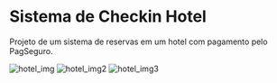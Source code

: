# Sistema de Checkin Hotel
 Projeto de um sistema de reservas em um hotel com pagamento pelo PagSeguro.

![hotel_img](https://user-images.githubusercontent.com/41017772/109951145-17355880-7cbc-11eb-8c25-921d2824f737.PNG)
![hotel_img2](https://user-images.githubusercontent.com/41017772/109951157-1a304900-7cbc-11eb-92c8-92bca1c8f230.PNG)
![hotel_img3](https://user-images.githubusercontent.com/41017772/109951168-1d2b3980-7cbc-11eb-88e6-d6b1f92d66bd.PNG)
